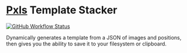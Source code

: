 # [Pxls](https://pxls.space/) Template Stacker

[![GitHub Workflow Status](https://img.shields.io/github/workflow/status/haykam821/Pxls-Template-Stacker/Build)](https://github.com/haykam821/Pxls-Template-Stacker/actions/workflows/build.yml)

Dynamically generates a template from a JSON of images and positions, then gives you the ability to save it to your filesystem or clipboard.
